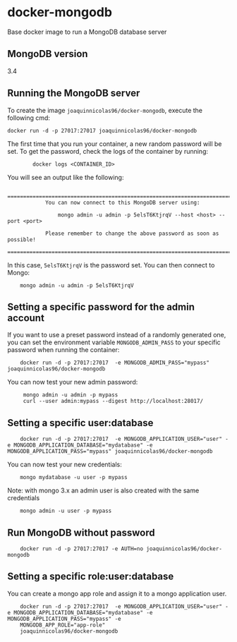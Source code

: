 docker-mongodb
====================
Base docker image to run a MongoDB database server

MongoDB version
---------------

3.4

Running the MongoDB server
--------------------------

To create the image `joaquinnicolas96/docker-mongodb`, execute the following cmd:

    docker run -d -p 27017:27017 joaquinnicolas96/docker-mongodb

The first time that you run your container, a new random password will be set.
To get the password, check the logs of the container by running:
```
        docker logs <CONTAINER_ID>
```
You will see an output like the following:

```
        ========================================================================
            You can now connect to this MongoDB server using:

                mongo admin -u admin -p 5elsT6KtjrqV --host <host> --port <port>

            Please remember to change the above password as soon as possible!
        ========================================================================
```

In this case, `5elsT6KtjrqV` is the password set.
You can then connect to Mongo:
```
    mongo admin -u admin -p 5elsT6KtjrqV
```

Setting a specific password for the admin account
-------------------------------------------------

If you want to use a preset password instead of a randomly generated one, you can
set the environment variable `MONGODB_ADMIN_PASS` to your specific password when running the container:

```
    docker run -d -p 27017:27017  -e MONGODB_ADMIN_PASS="mypass" joaquinnicolas96/docker-mongodb
```

You can now test your new admin password:
```
     mongo admin -u admin -p mypass
     curl --user admin:mypass --digest http://localhost:28017/

```


Setting a specific user:database
--------------------------------

```
    docker run -d -p 27017:27017  -e MONGODB_APPLICATION_USER="user" -e MONGODB_APPLICATION_DATABASE="mydatabase" -e MONGODB_APPLICATION_PASS="mypass" joaquinnicolas96/docker-mongodb

```

You can now test your new credentials:
```
    mongo mydatabase -u user -p mypass
```

Note: with mongo 3.x an admin user is also created with the same credentials
```
    mongo admin -u user -p mypass

```

Run MongoDB without password
----------------------------
```
    docker run -d -p 27017:27017 -e AUTH=no joaquinnicolas96/docker-mongodb
```

Setting a specific role:user:database
---------------------------- 

You can create a mongo app role and assign it to a mongo application user.

```
    docker run -d -p 27017:27017  -e MONGODB_APPLICATION_USER="user" -e MONGODB_APPLICATION_DATABASE="mydatabase" -e MONGODB_APPLICATION_PASS="mypass" -e 
    MONGODB_APP_ROLE="app-role"
    joaquinnicolas96/docker-mongodb
```
